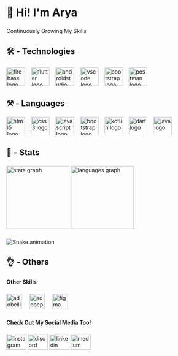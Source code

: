 <h1 align="left">👋 Hi! I'm Arya</h1>

###

<p align="left">Continuously Growing My Skills</p>

###

<h2 align="left">🛠️ - Technologies</h2>

###

<div align="left">
  <img src="https://skillicons.dev/icons?i=firebase" height="48" alt="firebase logo"  />
  <img width="8" />
  <img src="https://skillicons.dev/icons?i=flutter" height="48" alt="flutter logo"  />
  <img width="8" />
  <img src="https://skillicons.dev/icons?i=androidstudio" height="48" alt="androidstudio logo"  />
  <img width="8" />
  <img src="https://skillicons.dev/icons?i=vscode" height="48" alt="vscode logo"  />
  <img width="8" />
  <img src="https://skillicons.dev/icons?i=bootstrap" height="48" alt="bootstrap logo"  />
  <img width="8" />
  <img src="https://skillicons.dev/icons?i=postman" height="48" alt="postman logo"  />
</div>

###

<h2 align="left">⚒️ - Languages</h2>

###

<div align="left">
  <img src="https://skillicons.dev/icons?i=html" height="48" alt="html5 logo"  />
  <img width="8" />
  <img src="https://skillicons.dev/icons?i=css" height="48" alt="css3 logo"  />
  <img width="8" />
  <img src="https://skillicons.dev/icons?i=js" height="48" alt="javascript logo"  />
  <img width="8" />
  <img src="https://skillicons.dev/icons?i=bootstrap" height="48" alt="bootstrap logo"  />
  <img width="8" />
  <img src="https://skillicons.dev/icons?i=kotlin" height="48" alt="kotlin logo"  />
  <img width="8" />
  <img src="https://skillicons.dev/icons?i=dart" height="48" alt="dart logo"  />
  <img width="8" />
  <img src="https://skillicons.dev/icons?i=java" height="48" alt="java logo"  />
</div>

###

<h2 align="left">🚀 - Stats</h2>

###

<div align="left">
  <img src="https://github-readme-stats.vercel.app/api?username=quiraa&hide_title=false&hide_rank=false&show_icons=true&include_all_commits=true&count_private=true&disable_animations=false&theme=dark&locale=en&hide_border=false&custom_title=My%20Github%20Stats" height="164" alt="stats graph"  />
  <img src="https://github-readme-stats.vercel.app/api/top-langs?username=quiraa&locale=en&hide_title=false&layout=compact&card_width=320&langs_count=6&theme=dark&hide_border=false&custom_title=My%20Love%20Languages" height="164" alt="languages graph"  />
</div>

###

<img src="https://raw.githubusercontent.com/quiraa/quiraa/output/snake.svg" alt="Snake animation" />

###

<h2 align="left">👌 - Others</h2>

###

<h4 align="left">Other Skills</h4>

###

<div align="left">
  <img src="https://skillicons.dev/icons?i=ai" height="40" alt="adobeillustrator logo"  />
  <img width="12" />
  <img src="https://skillicons.dev/icons?i=ps" height="40" alt="adobephotoshop logo"  />
  <img width="12" />
  <img src="https://skillicons.dev/icons?i=figma" height="40" alt="figma logo"  />
</div>

###

<h4 align="left">Check Out My Social Media Too!</h4>

###

<div align="left">
  <img src="https://raw.githubusercontent.com/maurodesouza/profile-readme-generator/master/src/assets/icons/social/instagram/default.svg" width="52" height="40" alt="instagram logo"  />
  <img src="https://raw.githubusercontent.com/maurodesouza/profile-readme-generator/master/src/assets/icons/social/discord/default.svg" width="52" height="40" alt="discord logo"  />
  <img src="https://raw.githubusercontent.com/maurodesouza/profile-readme-generator/master/src/assets/icons/social/linkedin/default.svg" width="52" height="40" alt="linkedin logo"  />
  <img src="https://raw.githubusercontent.com/maurodesouza/profile-readme-generator/master/src/assets/icons/social/medium/default.svg" width="52" height="40" alt="medium logo"  />
</div>

###
